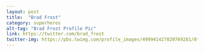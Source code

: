 ```yaml
---
layout: post
title:  "Brad Frost"
category: superheros
alt-tag: "Brad Frost Profile Pic"
link: https://twitter.com/brad_frost
twitter-img: https://pbs.twimg.com/profile_images/499941427820769281/8tYwgR5r_400x400.png
---
```


